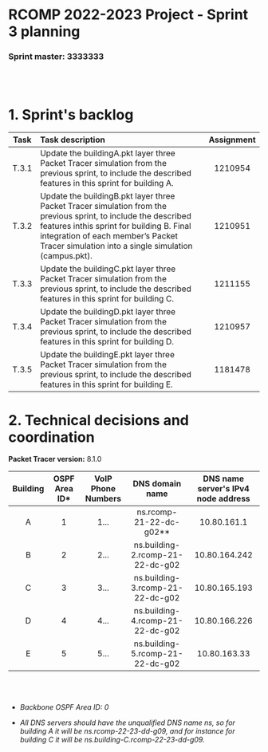 # RCOMP 2022-2023 Project - Sprint 3 planning

### Sprint master: 3333333

<br><br/>

# 1. Sprint's backlog

| Task  | Task description                                                                                                                                                                                                                                           | Assignment |
| :---: | :--------------------------------------------------------------------------------------------------------------------------------------------------------------------------------------------------------------------------------------------------------- | :--------: |
| T.3.1 | Update the buildingA.pkt layer three Packet Tracer simulation from the previous sprint, to include the described features in this sprint for building A.                                                                                                   |  1210954   |
| T.3.2 | Update the buildingB.pkt layer three Packet Tracer simulation from the previous sprint, to include the described features inthis sprint for building B. Final integration of each member’s Packet Tracer simulation into a single simulation (campus.pkt). |  1210951   |
| T.3.3 | Update the buildingC.pkt layer three Packet Tracer simulation from the previous sprint, to include the described features in this sprint for building C.                                                                                                   |  1211155   |
| T.3.4 | Update the buildingD.pkt layer three Packet Tracer simulation from the previous sprint, to include the described features in this sprint for building D.                                                                                                   |  1210957   |
| T.3.5 | Update the buildingE.pkt layer three Packet Tracer simulation from the previous sprint, to include the described features in this sprint for building E.                                                                                                   |  1181478   |

# 2. Technical decisions and coordination

**Packet Tracer version:** 8.1.0

| Building | OSPF Area ID\* | VoIP Phone Numbers |         DNS domain name          | DNS name server's IPv4 node address |
| :------: | :------------: | :----------------: | :------------------------------: | :---------------------------------: |
|    A     |       1        |        1...        |    ns.rcomp-21-22-dc-g02\*\*     |             10.80.161.1             |
|    B     |       2        |        2...        | ns.building-2.rcomp-21-22-dc-g02 |            10.80.164.242            |
|    C     |       3        |        3...        | ns.building-3.rcomp-21-22-dc-g02 |            10.80.165.193            |
|    D     |       4        |        4...        | ns.building-4.rcomp-21-22-dc-g02 |            10.80.166.226            |
|    E     |       5        |        5...        | ns.building-5.rcomp-21-22-dc-g02 |            10.80.163.33             |


<br><br/>

- *Backbone OSPF Area ID: 0*

- *All DNS servers should have the unqualified DNS name ns, so for building A it will be ns.rcomp-22-23-dd-g09, and for instance for building C it will be ns.building-C.rcomp-22-23-dd-g09.*
  

